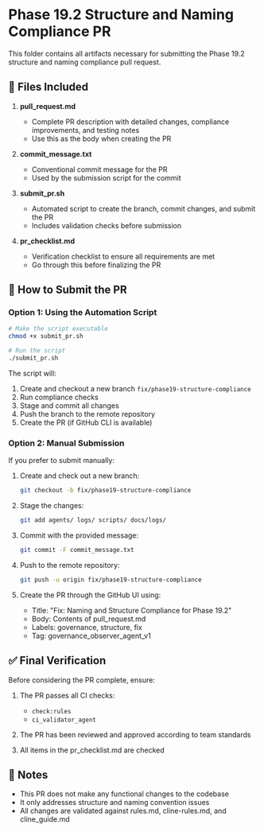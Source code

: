 # Phase 19.2 Structure and Naming Compliance PR

This folder contains all artifacts necessary for submitting the Phase 19.2 structure and naming compliance pull request.

## 📄 Files Included

1. **pull_request.md**
   - Complete PR description with detailed changes, compliance improvements, and testing notes
   - Use this as the body when creating the PR

2. **commit_message.txt**
   - Conventional commit message for the PR
   - Used by the submission script for the commit

3. **submit_pr.sh**
   - Automated script to create the branch, commit changes, and submit the PR
   - Includes validation checks before submission

4. **pr_checklist.md**
   - Verification checklist to ensure all requirements are met
   - Go through this before finalizing the PR

## 🚀 How to Submit the PR

### Option 1: Using the Automation Script

```bash
# Make the script executable
chmod +x submit_pr.sh

# Run the script
./submit_pr.sh
```

The script will:
1. Create and checkout a new branch `fix/phase19-structure-compliance`
2. Run compliance checks
3. Stage and commit all changes
4. Push the branch to the remote repository
5. Create the PR (if GitHub CLI is available)

### Option 2: Manual Submission

If you prefer to submit manually:

1. Create and check out a new branch:
   ```bash
   git checkout -b fix/phase19-structure-compliance
   ```

2. Stage the changes:
   ```bash
   git add agents/ logs/ scripts/ docs/logs/
   ```

3. Commit with the provided message:
   ```bash
   git commit -F commit_message.txt
   ```

4. Push to the remote repository:
   ```bash
   git push -u origin fix/phase19-structure-compliance
   ```

5. Create the PR through the GitHub UI using:
   - Title: "Fix: Naming and Structure Compliance for Phase 19.2"
   - Body: Contents of pull_request.md
   - Labels: governance, structure, fix
   - Tag: governance_observer_agent_v1

## ✅ Final Verification

Before considering the PR complete, ensure:

1. The PR passes all CI checks:
   - `check:rules`
   - `ci_validator_agent`

2. The PR has been reviewed and approved according to team standards

3. All items in the pr_checklist.md are checked

## 📝 Notes

- This PR does not make any functional changes to the codebase
- It only addresses structure and naming convention issues
- All changes are validated against rules.md, cline-rules.md, and cline_guide.md

